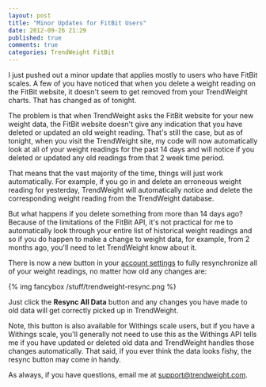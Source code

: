 ```yaml
---
layout: post
title: "Minor Updates for FitBit Users"
date: 2012-09-26 21:29
published: true
comments: true
categories: TrendWeight FitBit
---
```


I just pushed out a minor update that applies mostly to users who have FitBit scales.  A few of you have noticed that when you delete a weight reading on the FitBit website, it doesn't seem to get removed from your TrendWeight charts.  That has changed as of tonight.

The problem is that when TrendWeight asks the FitBit website for your new weight data, the FitBit website doesn't give any indication that you have deleted or updated an old weight reading.  That's still the case, but as of tonight, when you visit the TrendWeight site, my code will now automatically look at all of your weight readings for the past 14 days and will notice if you deleted or updated any old readings from that 2 week time period.  

That means that the vast majority of the time, things will just work automatically.  For example, if you go in and delete an erroneous weight reading for yesterday, TrendWeight will automatically notice and delete the corresponding weight reading from the TrendWeight database.

But what happens if you delete something from more than 14 days ago?  Because of the limitations of the FitBit API, it's not practical for me to automatically look through your entire list of historical weight readings and so if you do happen to make a change to weight data, for example, from 2 months ago, you'll need to let TrendWeight know about it.

There is now a new button in your [account settings](https://trendweight.com/settings) to fully resynchronize all of your weight readings, no matter how old any changes are:

{% img fancybox /stuff/trendweight-resync.png %}

Just click the __Resync All Data__ button and any changes you have made to old data will get correctly picked up in TrendWeight.

Note, this button is also available for Withings scale users, but if you have a Withings scale, you'll generally not need to use this as the Withings API tells me if you have updated or deleted old data and TrendWeight handles those changes automatically.  That said, if you ever think the data looks fishy, the resync button may come in handy.

As always, if you have questions, email me at <support@trendweight.com>.